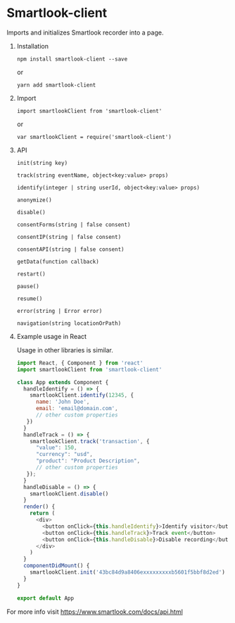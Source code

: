 # Smartlook-client

Imports and initializes Smartlook recorder into a page.

1.  Installation
    ```
    npm install smartlook-client --save
    ```
    or
    ```
    yarn add smartlook-client
    ```
2.  Import
    ```
    import smartlookClient from 'smartlook-client'
    ```
    or
    ```
    var smartlookClient = require('smartlook-client')
    ```
3.  API
    ```
    init(string key)
    ```
    ```
    track(string eventName, object<key:value> props)
    ```
    ```
    identify(integer | string userId, object<key:value> props)
    ```
    ```
    anonymize()
    ```
    ```
    disable()
    ```
    ```
    consentForms(string | false consent)
    ```
    ```
    consentIP(string | false consent)
    ```
    ```
    consentAPI(string | false consent)
    ```
    ```
    getData(function callback)
    ```
    ```
    restart()
    ```
    ```
    pause()
    ```
    ```
    resume()
    ```
    ```
    error(string | Error error)
    ```
    ```
    navigation(string locationOrPath)
    ```
4.  Example usage in React

    Usage in other libraries is similar.

    ```js
    import React, { Component } from 'react'
    import smartlookClient from 'smartlook-client'

    class App extends Component {
      handleIdentify = () => {
        smartlookClient.identify(12345, {
          name: 'John Doe',
          email: 'email@domain.com',
          // other custom properties
       })
      }
      handleTrack = () => {
        smartlookClient.track('transaction', {
          "value": 150,
          "currency": "usd",
          "product": "Product Description",
          // other custom properties
       });
      }
      handleDisable = () => {
        smartlookClient.disable()
      }
      render() {
        return (
          <div>
            <button onClick={this.handleIdentify}>Identify visitor</button>
            <button onClick={this.handleTrack}>Track event</button>
            <button onClick={this.handleDisable}>Disable recording</button>
          </div>
        )
      }
      componentDidMount() {
        smartlookClient.init('43bc84d9a8406exxxxxxxxxb5601f5bbf8d2ed')
      }
    }

    export default App
    ```

For more info visit https://www.smartlook.com/docs/api.html

